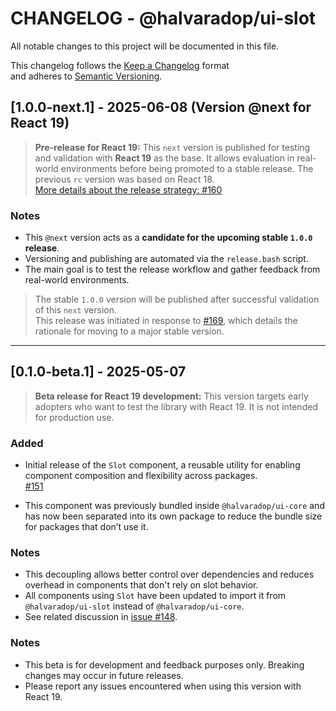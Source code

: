 # CHANGELOG - @halvaradop/ui-slot

All notable changes to this project will be documented in this file.

This changelog follows the [Keep a Changelog](https://keepachangelog.com/en/1.1.0/) format  
and adheres to [Semantic Versioning](https://semver.org/spec/v2.0.0.html).

## [1.0.0-next.1] - 2025-06-08 (Version @next for React 19)

> **Pre-release for React 19:** This `next` version is published for testing and validation with **React 19** as the base. It allows evaluation in real-world environments before being promoted to a stable release. The previous `rc` version was based on React 18.  
> [More details about the release strategy: #160](https://github.com/halvaradop/ui/pull/160)

### Notes

- This `@next` version acts as a **candidate for the upcoming stable `1.0.0` release**.
- Versioning and publishing are automated via the `release.bash` script.
- The main goal is to test the release workflow and gather feedback from real-world environments.

> The stable `1.0.0` version will be published after successful validation of this `next` version.  
> This release was initiated in response to [#169](https://github.com/halvaradop/ui/issues/169), which details the rationale for moving to a major stable version.

---

## [0.1.0-beta.1] - 2025-05-07

> **Beta release for React 19 development:** This version targets early adopters who want to test the library with React 19. It is not intended for production use.

### Added

- Initial release of the `Slot` component, a reusable utility for enabling component composition and flexibility across packages.  
  [#151](https://github.com/halvaradop/ui/pull/151)

- This component was previously bundled inside `@halvaradop/ui-core` and has now been separated into its own package to reduce the bundle size for packages that don’t use it.

### Notes

- This decoupling allows better control over dependencies and reduces overhead in components that don't rely on slot behavior.
- All components using `Slot` have been updated to import it from `@halvaradop/ui-slot` instead of `@halvaradop/ui-core`.
- See related discussion in [issue #148](https://github.com/halvaradop/ui/issues/148).

### Notes

- This beta is for development and feedback purposes only. Breaking changes may occur in future releases.
- Please report any issues encountered when using this version with React 19.
